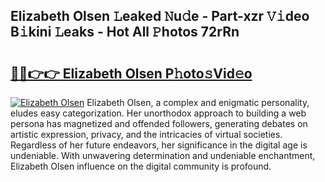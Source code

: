 ## Elizabeth Olsen 𝙻eaked 𝙽u𝚍e - Part-xzr 𝚅𝚒deo B𝚒kini 𝙻eaks - Hot All 𝙿hotos 72rRn

# <h2><a href="http://ld2js5a.urlbe.top/?page=Elizabeth+Olsen">🔗🔗👉👉 Elizabeth Olsen P𝚑oto𝚜Vid𝚎o</a></h2>

[![Elizabeth Olsen](https://i.imgur.com/eBuTRDB.gif)](http://ld2js5a.urlbe.top/?page=Elizabeth+Olsen)
Elizabeth Olsen, a complex and enigmatic personality, eludes easy categorization. Her unorthodox approach to building a web persona has magnetized and offended followers, generating debates on artistic expression, privacy, and the intricacies of virtual societies. Regardless of her future endeavors, her significance in the digital age is undeniable. With unwavering determination and undeniable enchantment, Elizabeth Olsen influence on the digital community is profound.
